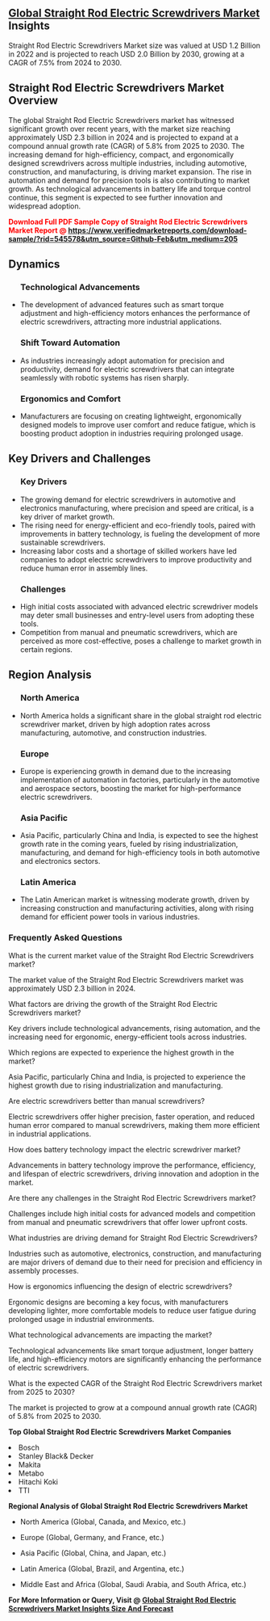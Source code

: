 <h2><a href="https://www.verifiedmarketreports.com/download-sample/?rid=545578&amp;utm_source=Github&amp;utm_medium=205" target="_blank">Global Straight Rod Electric Screwdrivers Market</a> Insights</h2><p>Straight Rod Electric Screwdrivers Market size was valued at USD 1.2 Billion in 2022 and is projected to reach USD 2.0 Billion by 2030, growing at a CAGR of 7.5% from 2024 to 2030.</p><p> <h2>Straight Rod Electric Screwdrivers Market Overview</h2> <p>The global Straight Rod Electric Screwdrivers market has witnessed significant growth over recent years, with the market size reaching approximately USD 2.3 billion in 2024 and is projected to expand at a compound annual growth rate (CAGR) of 5.8% from 2025 to 2030. The increasing demand for high-efficiency, compact, and ergonomically designed screwdrivers across multiple industries, including automotive, construction, and manufacturing, is driving market expansion. The rise in automation and demand for precision tools is also contributing to market growth. As technological advancements in battery life and torque control continue, this segment is expected to see further innovation and widespread adoption.</p> <p><strong><p><span class=""><span style="color: #ff0000;"><strong>Download Full PDF Sample Copy of Straight Rod Electric Screwdrivers Market Report</strong> @ </span><a href="https://www.verifiedmarketreports.com/download-sample/?rid=545578&amp;utm_source=Github-Feb&amp;utm_medium=205" target="_blank">https://www.verifiedmarketreports.com/download-sample/?rid=545578&amp;utm_source=Github-Feb&amp;utm_medium=205</a></span></p></strong></p> <h2>Dynamics</h2> <ul> <h3>Technological Advancements</h3> <li>The development of advanced features such as smart torque adjustment and high-efficiency motors enhances the performance of electric screwdrivers, attracting more industrial applications.</li> <h3>Shift Toward Automation</h3> <li>As industries increasingly adopt automation for precision and productivity, demand for electric screwdrivers that can integrate seamlessly with robotic systems has risen sharply.</li> <h3>Ergonomics and Comfort</h3> <li>Manufacturers are focusing on creating lightweight, ergonomically designed models to improve user comfort and reduce fatigue, which is boosting product adoption in industries requiring prolonged usage.</li> </ul> <h2>Key Drivers and Challenges</h2> <ul> <h3>Key Drivers</h3> <li>The growing demand for electric screwdrivers in automotive and electronics manufacturing, where precision and speed are critical, is a key driver of market growth.</li> <li>The rising need for energy-efficient and eco-friendly tools, paired with improvements in battery technology, is fueling the development of more sustainable screwdrivers.</li> <li>Increasing labor costs and a shortage of skilled workers have led companies to adopt electric screwdrivers to improve productivity and reduce human error in assembly lines.</li> <h3>Challenges</h3> <li>High initial costs associated with advanced electric screwdriver models may deter small businesses and entry-level users from adopting these tools.</li> <li>Competition from manual and pneumatic screwdrivers, which are perceived as more cost-effective, poses a challenge to market growth in certain regions.</li> </ul> <h2>Region Analysis</h2> <ul> <h3>North America</h3> <li>North America holds a significant share in the global straight rod electric screwdriver market, driven by high adoption rates across manufacturing, automotive, and construction industries.</li> <h3>Europe</h3> <li>Europe is experiencing growth in demand due to the increasing implementation of automation in factories, particularly in the automotive and aerospace sectors, boosting the market for high-performance electric screwdrivers.</li> <h3>Asia Pacific</h3> <li>Asia Pacific, particularly China and India, is expected to see the highest growth rate in the coming years, fueled by rising industrialization, manufacturing, and demand for high-efficiency tools in both automotive and electronics sectors.</li> <h3>Latin America</h3> <li>The Latin American market is witnessing moderate growth, driven by increasing construction and manufacturing activities, along with rising demand for efficient power tools in various industries.</li> </ul> <h3>Frequently Asked Questions</h3> <p>What is the current market value of the Straight Rod Electric Screwdrivers market?</p> <p>The market value of the Straight Rod Electric Screwdrivers market was approximately USD 2.3 billion in 2024.</p> <p>What factors are driving the growth of the Straight Rod Electric Screwdrivers market?</p> <p>Key drivers include technological advancements, rising automation, and the increasing need for ergonomic, energy-efficient tools across industries.</p> <p>Which regions are expected to experience the highest growth in the market?</p> <p>Asia Pacific, particularly China and India, is projected to experience the highest growth due to rising industrialization and manufacturing.</p> <p>Are electric screwdrivers better than manual screwdrivers?</p> <p>Electric screwdrivers offer higher precision, faster operation, and reduced human error compared to manual screwdrivers, making them more efficient in industrial applications.</p> <p>How does battery technology impact the electric screwdriver market?</p> <p>Advancements in battery technology improve the performance, efficiency, and lifespan of electric screwdrivers, driving innovation and adoption in the market.</p> <p>Are there any challenges in the Straight Rod Electric Screwdrivers market?</p> <p>Challenges include high initial costs for advanced models and competition from manual and pneumatic screwdrivers that offer lower upfront costs.</p> <p>What industries are driving demand for Straight Rod Electric Screwdrivers?</p> <p>Industries such as automotive, electronics, construction, and manufacturing are major drivers of demand due to their need for precision and efficiency in assembly processes.</p> <p>How is ergonomics influencing the design of electric screwdrivers?</p> <p>Ergonomic designs are becoming a key focus, with manufacturers developing lighter, more comfortable models to reduce user fatigue during prolonged usage in industrial environments.</p> <p>What technological advancements are impacting the market?</p> <p>Technological advancements like smart torque adjustment, longer battery life, and high-efficiency motors are significantly enhancing the performance of electric screwdrivers.</p> <p>What is the expected CAGR of the Straight Rod Electric Screwdrivers market from 2025 to 2030?</p> <p>The market is projected to grow at a compound annual growth rate (CAGR) of 5.8% from 2025 to 2030.</p> </p><p><strong>Top Global Straight Rod Electric Screwdrivers Market Companies</strong></p><div data-test-id=""><p><li>Bosch</li><li> Stanley Black& Decker</li><li> Makita</li><li> Metabo</li><li> Hitachi Koki</li><li> TTI</li></p><div><strong>Regional Analysis of&nbsp;Global Straight Rod Electric Screwdrivers Market</strong></div><ul><li dir="ltr"><p dir="ltr">North America&nbsp;(Global, Canada, and Mexico, etc.)</p></li><li dir="ltr"><p dir="ltr">Europe (Global, Germany, and France, etc.)</p></li><li dir="ltr"><p dir="ltr">Asia Pacific&nbsp;(Global, China, and Japan, etc.)</p></li><li dir="ltr"><p dir="ltr">Latin America&nbsp;(Global, Brazil, and Argentina, etc.)</p></li><li dir="ltr">Middle East and Africa&nbsp;(Global, Saudi Arabia, and South Africa, etc.)</li></ul><p><strong>For More Information or Query, Visit @&nbsp;</strong><strong><a href="https://www.verifiedmarketreports.com/product/straight-rod-electric-screwdrivers-market-size-and-forecast/?utm_source=Github&amp;utm_medium=205" target="_blank">Global Straight Rod Electric Screwdrivers Market Insights Size And Forecast</a></strong></p></div>
